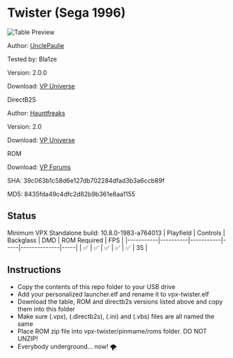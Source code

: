 # Twister (Sega 1996)

![Table Preview](../../images/vpx-twister.png)

Author: [UnclePaulie](https://vpuniverse.com/profile/16685-unclepaulie/)  

Tested by: Bla1ze

Version: 2.0.0

Download: [VP Universe](https://vpuniverse.com/files/file/7453-twister-sega-1996-with-vr-room/)

DirectB2S

Author: [Hauntfreaks](https://vpuniverse.com/profile/5216-hauntfreaks/)  

Version: 2.0

Download: [VP Universe](https://vpuniverse.com/files/file/12219-twister-sega-1996-b2s-full-dmd/)

ROM

Download: [VP Forums](https://www.vpforums.org/index.php?app=downloads&showfile=1065)

SHA: 39c063b1c58d6e127db702284dfad3b3a6ccb89f

MD5: 8435fda49c4dfc2d82b9b361e8aa1155


## Status 

Minimum VPX Standalone build: 10.8.0-1983-a764013
| Playfield | Controls | Backglass | DMD | ROM Required | FPS | 
|-----------|----------|-----------|-----|--------------|-----|
| :white_check_mark: | :white_check_mark: | :white_check_mark: | :white_check_mark: | :white_check_mark: | 35 |

## Instructions

- Copy the contents of this repo folder to your USB drive
- Add your personalized launcher.elf and rename it to vpx-twister.elf
- Download the table, ROM and directb2s versions listed above and copy them into this folder
- Make sure (.vpx), (.directb2s), (.ini) and (.vbs) files are all named the same
- Place ROM zip file into vpx-twister/pinmame/roms folder. DO NOT UNZIP!
- Everybody underground... now! 🌪
